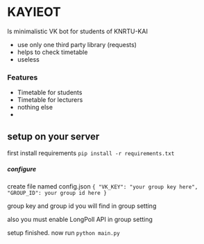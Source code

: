 # KAYIEOT

Is minimalistic VK bot for students of KNRTU-KAI

  - use only one third party library (requests)
  - helps to check timetable
  - useless

### Features

  - Timetable for students
  - Timetable for lecturers
  - nothing else
  - 
  
## setup on your server
first install requirements
`pip install -r requirements.txt`

##### configure 
create file named config.json
`{
"VK_KEY": "your group key here",
"GROUP_ID": your group id here
}`

group key and group id you will find in group setting

also you must enable LongPoll API in group setting

setup finished. now run `python main.py`